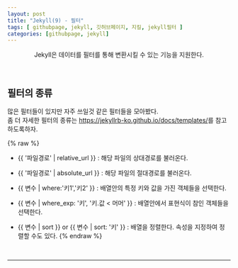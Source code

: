 ```yaml
---
layout: post
title: "Jekyll(9) - 필터"
tags: [ githubpage, jekyll, 깃허브페이지, 지킬, jekyll필터 ]
categories: [githubpage, jekyll]
---
```


<p align="center">
    Jekyll은 데이터를 필터를 통해 변환시킬 수 있는 기능을 지원한다.
</p><br/>

## 필터의 종류
많은 필터들이 있지만 자주 쓰일것 같은 필터들을 모아봤다.<br/>
좀 더 자세한 필터의 종류는 <a href="https://jekyllrb-ko.github.io/docs/templates/">https://jekyllrb-ko.github.io/docs/templates/</a>를 참고하도록하자.<br/>

{% raw %}
- {{ '파일경로' | relative_url }}
: 해당 파일의 상대경로를 불러온다.

- {{ '파일경로' | absolute_url }}
: 해당 파일의 절대경로를 불러온다.

- {{ 변수 | where:'키1','키2' }}
: 배열안의 특정 키와 값을 가진 객체들을 선택한다.

- {{ 변수 | where_exp: '키', '키.값 < 머머' }}
: 배열안에서 표현식이 참인 객체들을 선택한다.

- {{ 변수 | sort }} or {{ 변수 | sort: '키' }}
:  배열을 정렬한다. 속성을 지정하여 정렬할 수도 있다.
{% endraw %}
<br/>
<hr/>